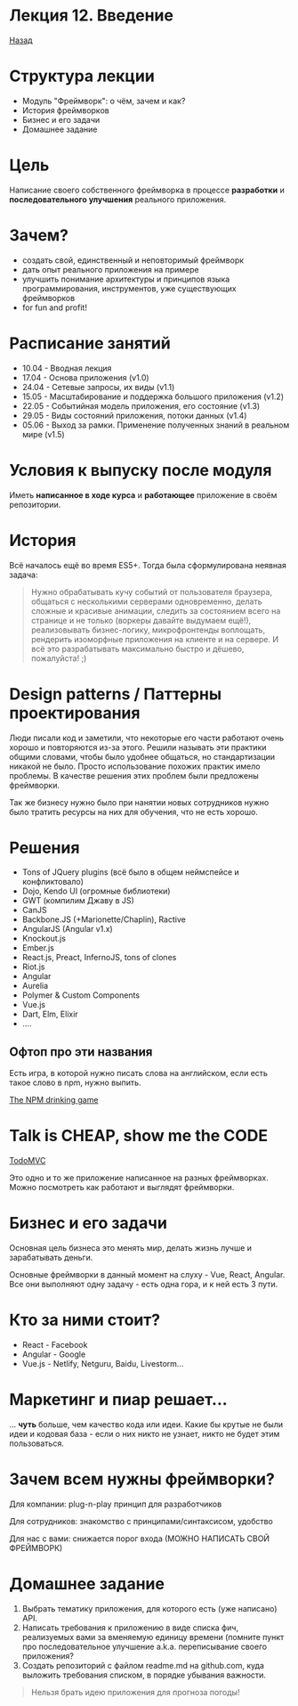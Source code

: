 # Лекция 12. Введение

[Назад](../../README.md)

# Структура лекции

- Модуль "Фреймворк": о чём, зачем и как?
- История фреймворков
- Бизнес и его задачи
- Домашнее задание

# Цель

Написание своего собственного фреймворка в процессе **разработки** и **последовательного улучшения** реального приложения.

# Зачем?

- создать свой, единственный и неповторимый фреймворк
- дать опыт реального приложения на примере
- улучшить понимание архитектуры и принципов языка программирования, инструментов, уже существующих фреймворков
- for fun and profit!

# Расписание занятий

- 10.04 - Вводная лекция
- 17.04 - Основа приложения (v1.0)
- 24.04 - Сетевые запросы, их виды (v1.1)
- 15.05 - Масштабирование и поддержка большого приложения (v1.2)
- 22.05 - Событийная модель приложения, его состояние (v1.3)
- 29.05 - Виды состояний приложения, потоки данных (v1.4)
- 05.06 - Выход за рамки. Применение полученных знаний в реальном мире (v1.5)

# Условия к выпуску после модуля

Иметь **написанное в ходе курса** и **работающее** приложение в своём репозитории.

# История

Всё началось ещё во время ES5+. Тогда была сформулирована неявная задача:

> Нужно обрабатывать кучу событий от пользователя браузера, общаться с несколькими серверами одновременно, делать сложные и красивые анимации, следить за состоянием всего на странице и не только (воркеры давайте выдумаем ещё!), реализовывать бизнес-логику, микрофронтенды воплощать, рендерить изоморфные приложения на клиенте и на сервере.
> И всё это разрабатывать максимально быстро и дёшево, пожалуйста! ;)

# Design patterns / Паттерны проектирования

Люди писали код и заметили, что некоторые его части работают очень хорошо и повторяются из-за этого. Решили называть эти практики общими словами, чтобы было удобнее общаться, но стандартизации никакой не было. Просто использование похожих практик имело проблемы. В качестве решения этих проблем были предложены фреймворки.

Так же бизнесу нужно было при нанятии новых сотрудников нужно было тратить ресурсы на них для обучения, что не есть хорошо.

# Решения

- Tons of JQuery plugins (всё было в общем неймспейсе и конфликтовало)
- Dojo, Kendo UI (огромные библиотеки)
- GWT (компилим Джаву в JS)
- CanJS
- Backbone.JS (+Marionette/Chaplin), Ractive
- AngularJS (Angular v1.x)
- Knockout.js
- Ember.js
- React.js, Preact, InfernoJS, tons of clones
- Riot.js
- Angular
- Aurelia
- Polymer & Custom Components
- Vue.js
- Dart, Elm, Elixir
- ....

## Офтоп про эти названия

Есть игра, в которой нужно писать слова на английском, если есть такое слово в npm, нужно выпить.

[The NPM drinking game](https://npmdrinkinggame.party/)

# Talk is CHEAP, show me the CODE

[TodoMVC](https://todomvc.com/)

Это одно и то же приложение написанное на разных фреймворках. Можно посмотреть как работают и выглядят фреймворки.

# Бизнес и его задачи

Основная цель бизнеса это менять мир, делать жизнь лучше и зарабатывать деньги.

Основные фреймворки в данный момент на слуху - Vue, React, Angular. Все они выполняют одну задачу - есть одна гора, и к ней есть 3 пути.

# Кто за ними стоит?

- React - Facebook
- Angular - Google
- Vue.js - Netlify, Netguru, Baidu, Livestorm...

# Маркетинг и пиар решает...

... **чуть** больше, чем качество кода или идеи. Какие бы крутые не были идеи и кодовая база - если о них никто не узнает, никто не будет этим пользоваться.

# Зачем всем нужны фреймворки?

Для компании: plug-n-play принцип для разработчиков

Для сотрудников: знакомство с принципами/синтаксисом, удобство

Для нас с вами: снижается порог входа (МОЖНО НАПИСАТЬ СВОЙ ФРЕЙМВОРК)

# Домашнее задание

1. Выбрать тематику приложения, для которого есть (уже написано) API.
2. Написать требования к приложению в виде списка фич, реализуемых вами за вменяемую единицу времени (помните пункт про последовательное улучшение a.k.a. переписывание своего приложения?
3. Создать репозиторий с файлом readme.md на github.com, куда выложить требования списком, в порядке убывания важности.

> Нельзя брать идею приложения для прогноза погоды!

